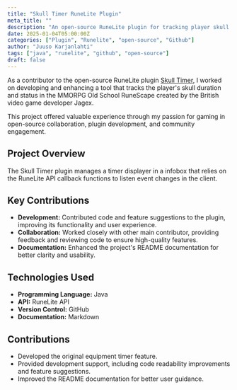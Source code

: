 ```yaml
---
title: "Skull Timer RuneLite Plugin"
meta_title: ""
description: "An open-source RuneLite plugin for tracking player skull status."
date: 2025-01-04T05:00:00Z
categories: ["Plugin", "Runelite", "open-source", "Github"]
author: "Juuso Karjanlahti"
tags: ["java", "runelite", "github", "open-source"]
draft: false
---
```


As a contributor to the open-source RuneLite plugin [Skull Timer](https://github.com/Teekiz/skull-timer), I worked on developing and enhancing a tool that tracks the player's skull duration and status in the MMORPG Old School RuneScape created by the British video game developer Jagex.

This project offered valuable experience through my passion for gaming in open-source collaboration, plugin development, and community engagement.

## Project Overview

The Skull Timer plugin manages a timer displayer in a infobox that relies on the RuneLite API callback functions to listen event changes in the client.

## Key Contributions

- **Development:** Contributed code and feature suggestions to the plugin, improving its functionality and user experience.
- **Collaboration:** Worked closely with other main contributor, providing feedback and reviewing code to ensure high-quality features.
- **Documentation:** Enhanced the project's README documentation for better clarity and usability.

## Technologies Used

- **Programming Language:** Java
- **API:** RuneLite API
- **Version Control:** GitHub
- **Documentation:** Markdown

## Contributions

- Developed the original equipment timer feature.
- Provided development support, including code readability improvements and feature suggestions.
- Improved the README documentation for better user guidance.
